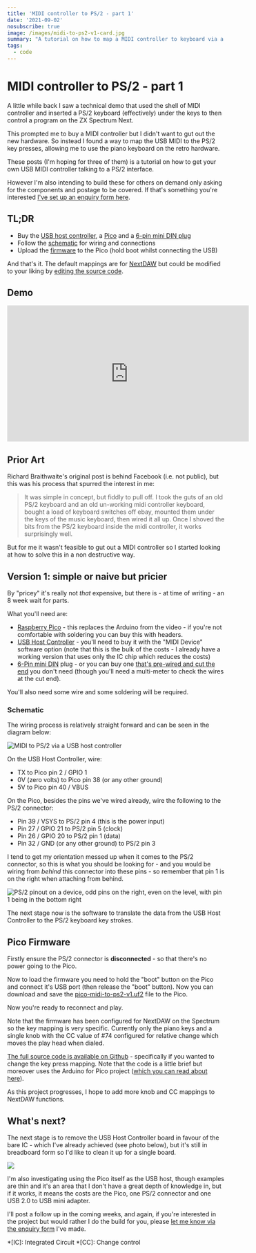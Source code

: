 ```yaml
---
title: 'MIDI controller to PS/2 - part 1'
date: '2021-09-02'
nosubscribe: true
image: /images/midi-to-ps2-v1-card.jpg
summary: "A tutorial on how to map a MIDI controller to keyboard via a PS/2 connector"
tags:
  - code
---
```


# MIDI controller to PS/2 - part 1

A little while back I saw a technical demo that used the shell of MIDI controller and inserted a PS/2 keyboard (effectively) under the keys to then control a program on the ZX Spectrum Next.

This prompted me to buy a MIDI controller but I didn't want to gut out the new hardware. So instead I found a way to map the USB MIDI to the PS/2 key presses, allowing me to use the piano keyboard on the retro hardware.

<!--more-->

These posts (I'm hoping for three of them) is a tutorial on how to get your own USB MIDI controller talking to a PS/2 interface.

However I'm also intending to build these for others on demand only asking for the components and postage to be covered. If that's something you're interested [I've set up an enquiry form here](https://forms.gle/zi3MwcKupPmGJmxG6).

## TL;DR

- Buy the [USB host controller](https://www.hobbytronics.co.uk/usb-host-board-v24), a [Pico](https://shop.pimoroni.com/products/raspberry-pi-pico?variant=32402092294227) and a [6-pin mini DIN plug](https://www.ebay.co.uk/itm/263066804926)
- Follow the [schematic](#schematic) for wiring and connections
- Upload the [firmware](https://download.remysharp.com/pico-midi-to-ps2-v1.uf2) to the Pico (hold boot whilst connecting the USB)

And that's it. The default mappings are for [NextDAW](http://nextdaw.biasillo.com/) but could be modified to your liking by [editing the source code](https://github.com/remy/midi-to-ps2).

## Demo

<iframe width="560" height="315" src="https://www.youtube-nocookie.com/embed/Os4ydXDhvUM" title="YouTube video player" frameborder="0" allow="accelerometer; autoplay; clipboard-write; encrypted-media; gyroscope; picture-in-picture" allowfullscreen></iframe>

## Prior Art

Richard Braithwaite's original post is behind Facebook (i.e. not public), but this was his process that spurred the interest in me:

> It was simple in concept, but fiddly to pull off. I took the guts of an old PS/2 keyboard and an old un-working midi controller keyboard, bought a load of keyboard switches off ebay, mounted them under the keys of the music keyboard, then wired it all up. Once I shoved the bits from the PS/2 keyboard inside the midi controller, it works surprisingly well.

But for me it wasn't feasible to gut out a MIDI controller so I started looking at how to solve this in a non destructive way.

## Version 1: simple or naive but pricier

By "pricey" it's really not _that_ expensive, but there is - at time of writing - an 8 week wait for parts.

What you'll need are:

- [Raspberry Pico](https://shop.pimoroni.com/products/raspberry-pi-pico?variant=32402092294227) - this replaces the Arduino from the video - if you're not comfortable with soldering you can buy this with headers.
- [USB Host Controller](https://www.hobbytronics.co.uk/usb-host-board-v24) - you'll need to buy it with the "MIDI Device" software option (note that this is the bulk of the costs - I already have a working version that uses only the IC chip which reduces the costs)
- [6-Pin mini DIN](https://www.ebay.co.uk/itm/263066804926) plug - or you can buy one [that's pre-wired and cut the end](https://www.ebay.co.uk/itm/113305176184) you don't need (though you'll need a multi-meter to check the wires at the cut end).

You'll also need some wire and some soldering will be required.

### Schematic

The wiring process is relatively straight forward and can be seen in the diagram below:

![MIDI to PS/2 via a USB host controller](/images/midi-to-ps2-v1.png)

On the USB Host Controller, wire:

- TX to Pico pin 2 / GPIO 1
- 0V (zero volts) to Pico pin 38 (or any other ground)
- 5V to Pico pin 40 / VBUS

On the Pico, besides the pins we've wired already, wire the following to the PS/2 connector:

- Pin 39 / VSYS to PS/2 pin 4 (this is the power input)
- Pin 27 / GPIO 21 to PS/2 pin 5 (clock)
- Pin 26 / GPIO 20 to PS/2 pin 1 (data)
- Pin 32 / GND (or any other ground) to PS/2 pin 3

I tend to get my orientation messed up when it comes to the PS/2 connector, so this is what you should be looking for - and you would be wiring from _behind_ this connector into these pins - so remember that pin 1 is on the right when attaching from behind.

![PS/2 pinout on a device, odd pins on the right, even on the level, with pin 1 being in the bottom right](/images/ps2-pinout.jpg)

The next stage now is the software to translate the data from the USB Host Controller to the PS/2 keyboard key strokes.

## Pico Firmware

Firstly ensure the PS/2 connector is **disconnected** - so that there's no power going to the Pico.

Now to load the firmware you need to hold the "boot" button on the Pico and connect it's USB port (then release the "boot" button). Now you can download and save the [pico-midi-to-ps2-v1.uf2](https://download.remysharp.com/pico-midi-to-ps2-v1.uf2) file to the Pico.

Now you're ready to reconnect and play.

Note that the firmware has been configured for NextDAW on the Spectrum so the key mapping is very specific. Currently only the piano keys and a single knob with the CC value of #74 configured for relative change which moves the play head when dialed.

[The full source code is available on Github](https://github.com/remy/midi-to-ps2) - specifically if you wanted to change the key press mapping. Note that the code is a little brief but moreover uses the Arduino for Pico project ([which you can read about here](https://github.com/earlephilhower/arduino-pico)).

As this project progresses, I hope to add more knob and CC mappings to NextDAW functions.

## What's next?

The next stage is to remove the USB Host Controller board in favour of the bare IC - which I've already achieved (see photo below), but it's still in breadboard form so I'd like to clean it up for a single board.

![](/images/midi-to-ps2-ic-v2.jpg)

I'm also investigating using the Pico itself as the USB host, though examples are thin and it's an area that I don't have a great depth of knowledge in, but if it works, it means the costs are the Pico, one PS/2 connector and one USB 2.0 to USB mini adapter.

I'll post a follow up in the coming weeks, and again, if you're interested in the project but would rather I do the build for you, please [let me know via the enquiry form](https://forms.gle/zi3MwcKupPmGJmxG6) I've made.

*[IC]: Integrated Circuit
*[CC]: Change control
